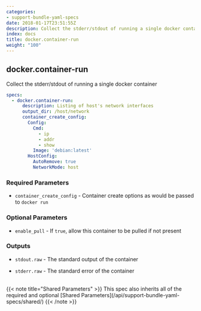 ```yaml
---
categories:
- support-bundle-yaml-specs
date: 2018-01-17T23:51:55Z
description: Collect the stderr/stdout of running a single docker container
index: docs
title: docker.container-run
weight: "100"
---
```


## docker.container-run

Collect the stderr/stdout of running a single docker container


```yaml
specs:
  - docker.container-run:
      description: Listing of host's network interfaces
      output_dir: /host/network
      container_create_config:
        Config:
          Cmd:
            - ip
            - addr
            - show
          Image: 'debian:latest'
        HostConfig:
          AutoRemove: true
          NetworkMode: host
```

    
### Required Parameters


- `container_create_config` - Container create options as would be passed to `docker run`


    
### Optional Parameters


- `enable_pull` - If `true`, allow this container to be pulled if not present


    
### Outputs


- `stdout.raw` - The standard output of the container

- `stderr.raw` - The standard error of the container

    
<br>
{{< note title="Shared Parameters" >}}
This spec also inherits all of the required and optional [Shared Parameters](/api/support-bundle-yaml-specs/shared/)
{{< /note >}}
    
    